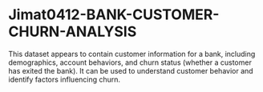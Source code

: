 # Jimat0412-BANK-CUSTOMER-CHURN-ANALYSIS
This dataset appears to contain customer information for a bank, including demographics, account behaviors, and churn status (whether a customer has exited the bank). It can be used to understand customer behavior and identify factors influencing churn.
